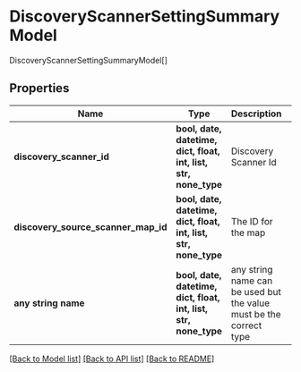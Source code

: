 # DiscoveryScannerSettingSummaryModel

DiscoveryScannerSettingSummaryModel[]

## Properties
Name | Type | Description | Notes
------------ | ------------- | ------------- | -------------
**discovery_scanner_id** | **bool, date, datetime, dict, float, int, list, str, none_type** | Discovery Scanner Id | [optional] 
**discovery_source_scanner_map_id** | **bool, date, datetime, dict, float, int, list, str, none_type** | The ID for the map | [optional] 
**any string name** | **bool, date, datetime, dict, float, int, list, str, none_type** | any string name can be used but the value must be the correct type | [optional]

[[Back to Model list]](../README.md#documentation-for-models) [[Back to API list]](../README.md#documentation-for-api-endpoints) [[Back to README]](../README.md)


